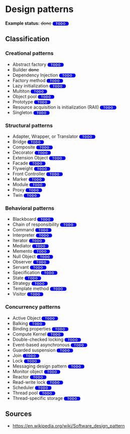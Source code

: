 # Design patterns

**Example status:** ~~done~~ _todo_

## Classification 

### Creational patterns
- Abstract factory _todo_
- Builder ~~done~~
- Dependency Injection _todo_
- Factory method _todo_
- Lazy initialization _todo_
- Multiton _todo_
- Object pool _todo_
- Prototype _todo_
- Resource acquisition is initialization (RAII) _todo_
- Singleton _todo_

### Structural patterns 
- Adapter, Wrapper, or Translator _todo_
- Bridge _todo_
- Composite _todo_
- Decorator _todo_
- Extension Object _todo_
- Facade _todo_
- Flyweight _todo_
- Front Controller _todo_
- Marker _todo_
- Module _todo_
- Proxy _todo_
- Twin _todo_

### Behavioral patterns
- Blackboard _todo_
- Chain of responsibility _todo_
- Command _todo_
- Interpreter _todo_
- Iterator _todo_
- Mediator _todo_
- Memento _todo_
- Null Object _todo_
- Observer _todo_
- Servant _todo_
- Specification _todo_
- State _todo_
- Strategy _todo_
- Template method _todo_
- Visitor _todo_
  
### Concurrency patterns

- Active Object _todo_
- Balking _todo_
- Binding properties _todo_
- Compute Kernel _todo_
- Double-checked locking _todo_
- Event-based asynchronous _todo_
- Guarded suspension _todo_
- Join _todo_
- Lock _todo_
- Messaging design pattern _todo_
- Monitor object _todo_
- Reactor _todo_
- Read-write lock _todo_
- Scheduler _todo_
- Thread pool _todo_
- Thread-specific storage _todo_
  

## Sources
  - https://en.wikipedia.org/wiki/Software_design_pattern 


<style>

  s { 
    background-color: green;
    font-size:10px !important;
    text-transform: uppercase;
    letter-spacing: 0.07em;
    text-decoration:none;
    color:white;
    padding: 0 10px;
    border-radius: 5px;
  }
  
  em {
    background-color: blue;
    font-style: normal;
    font-weight: bold;
    font-size:10px !important;
    text-transform: uppercase;
    letter-spacing: 0.07em;
    color:white;
    padding: 0 10px;
    border-radius: 5px;
  }

  /*
  Usage in markdown:
  em: _this is blue_
  s: ~~This is green~~
  */
</style>
